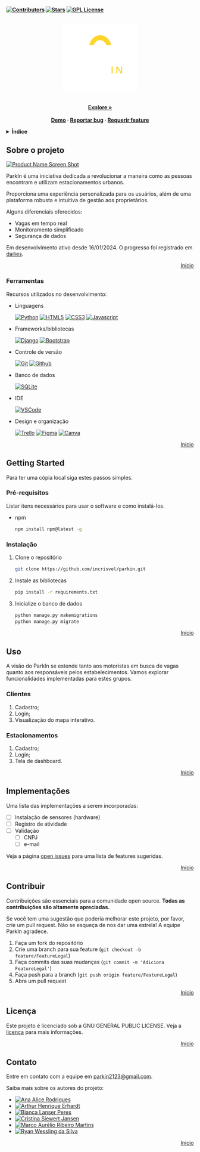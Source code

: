 <h4 id="readme-top">

[![Contributors][contributors-shield]][contributors-url]
[![Stars][stars-shield]][stars-url]
[![GPL License][license-shield]][license-url]


<br />
<div align="center">
  <a href="https://github.com/incrisvel/parkin">
    <img src="main/static/img/logo_branca.png" alt="Logo" width="200" height="180" >
  </a>
  


  <p align="center">
    <br />
    <a href="https://github.com/incrisvel/parkin.git"><strong>Explore »</strong></a>
    <br />
    <br />
    <a href="https://github.com/incrisvel/parkin">Demo</a>
    ·
    <a href="https://github.com/incrisvel/parkin/issues">Reportar bug</a>
    ·
    <a href="https://github.com/incrisvel/parkin/issues">Requerir feature</a>
  </p>
</div>

<details>
  <summary>Índice</summary>
  <ol>
    <li>
      <a href="#sobre-o-projeto">Sobre o projeto</a>
      <ul>
        <li><a href="#ferramentas">Ferramentas</a></li>
      </ul>
    </li>
    <li>
      <a href="#getting-started">Getting Started</a>
      <ul>
        <li><a href="#pré-requisitos">Pré-requisitos</a></li>
        <li><a href="#instalação">Instalação</a></li>
      </ul>
    </li>
    <li><a href="#uso">Uso</a></li>
    <ul>
        <li><a href="#clientes">Clientes</a></li>
        <li><a href="#estacionamentos">Estacionamentos</a></li>
    </ul>
    <li><a href="#implementações">Implementações</a></li>
    <li><a href="#contribuir">Contribuir</a></li>
    <li><a href="#licença">Licença</a></li>
    <li><a href="#contato">Contato</a></li>
  </ol>
</details>



## Sobre o projeto

[![Product Name Screen Shot][product-screenshot]](https://example.com)

ParkIn é uma iniciativa dedicada a revolucionar a maneira como as pessoas encontram e utilizam estacionamentos urbanos. 

Proporciona uma experiência personalizada para os usuários, além de uma plataforma robusta e intuitiva de gestão aos proprietários. 

Alguns diferenciais oferecidos:
* Vagas em tempo real
* Monitoramento simplificado
* Segurança de dados

Em desenvolvimento ativo desde 16/01/2024. O progresso foi registrado em [dailies](DAILIES.md).


<p align="right"><a href="#readme-top">Início</a></p>



### Ferramentas

Recursos utilizados no desenvolvimento:


- Linguagens

    [![Python][Python.com]][Python-url]
    [![HTML5][HTML5.com]][HTML5-url]
    [![CSS3][CSS3.com]][CSS3-url]
    [![Javascript][Javascript.com]][Javascript-url]

- Frameworks/bibliotecas

    [![Django][Django.com]][Django-url]
    [![Bootstrap][Bootstrap.com]][Bootstrap-url]

- Controle de versão

    [![Git][Git.com]][Git-url]
    [![Github][Github.com]][Github-url]

- Banco de dados

    [![SQLite][SQLite.com]][SQLite-url]

- IDE

    [![VSCode][VSCode.com]][VSCode-url]

- Design e organização

    [![Trello][Trello.com]][Trello-url]
    [![Figma][Figma.com]][Figma-url]
    [![Canva][Canva.com]][Canva-url]

<p align="right"><a href="#readme-top">Início</a></p>



## Getting Started

Para ter uma cópia local siga estes passos simples.

### Pré-requisitos

Listar itens necessários para usar o software e como instalá-los.
* npm
  ```sh
  npm install npm@latest -g
  ```

### Instalação

1. Clone o repositório
   ```sh
   git clone https://github.com/incrisvel/parkin.git
   ```
2. Instale as bibliotecas
   ```sh
   pip install -r requirements.txt
   ```
3. Inicialize o banco de dados
   ```sh
   python manage.py makemigrations
   python manage.py migrate
   ```

<p align="right"><a href="#readme-top">Início</a></p>



## Uso

A visão do ParkIn se estende tanto aos motoristas em busca de vagas quanto aos responsáveis pelos estabelecimentos. Vamos explorar funcionalidades implementadas para estes grupos.

### Clientes

1. Cadastro;
2. Login;
3. Visualização do mapa interativo.

### Estacionamentos

1. Cadastro;
2. Login;
3. Tela de dashboard.

<p align="right"><a href="#readme-top">Início</a></p>



## Implementações

Uma lista das implementações a serem incorporadas:

- [ ] Instalação de sensores (hardware)
- [ ] Registro de atividade
- [ ] Validação
    - [ ] CNPJ
    - [ ] e-mail

Veja a página [open issues](https://github.com/incrisvel/parkin/issues) para uma lista de features sugeridas.

<p align="right"><a href="#readme-top">Início</a></p>



## Contribuir

Contribuições são essenciais para a comunidade open source. **Todas as contribuições são altamente apreciadas.**

Se você tem uma sugestão que poderia melhorar este projeto, por favor, crie um pull request. Não se esqueça de nos dar uma estrela! A equipe ParkIn agradece.

  1.  Faça um fork do repositório
  2.  Crie uma branch para sua feature  (`git checkout -b feature/FeatureLegal`)
  3.  Faça commits das suas mudanças  (`git commit -m 'Adiciona FeatureLegal'`)
  4.  Faça push para a branch  (`git push origin feature/FeatureLegal`)
  5.  Abra um pull request

<p align="right"><a href="#readme-top">Início</a></p>



## Licença

Este projeto é licenciado sob a GNU GENERAL PUBLIC LICENSE. Veja a [licença](LICENSE) para mais informações.

<p align="right"><a href="#readme-top">Início</a></p>



## Contato

Entre em contato com a equipe em parkin2123@gmail.com.

Saiba mais sobre os autores do projeto:

- [![Ana Alice Rodrigues][AAR.com]][AAR-url]
- [![Arthur Henrique Erhardt][AHE.com]][AHE-url]
- [![Bianca Lanser Peres][BLP.com]][BLP-url] 
- [![Cristina Siewert Jansen][CSJ.com]][CSJ-url] 
- [![Marco Aurélio Ribeiro Martins][MARM.com]][MARM-url]
- [![Ryan Wessling da Silva][RWS.com]][RWS-url]


<p align="right"><a href="#readme-top">Início</a></p>



[contributors-shield]: https://img.shields.io/github/contributors/incrisvel/parkin.svg?style=for-the-badge
[contributors-url]: https://github.com/incrisvel/parkin/graphs/contributors
[stars-shield]: https://img.shields.io/github/stars/incrisvel/parkin.svg?style=for-the-badge
[stars-url]: https://github.com/incrisvel/parkin/stargazers
[license-shield]: https://img.shields.io/badge/license-GPL-yellow?style=for-the-badge
[license-url]: https://github.com/incrisvel/parkin/tree/main?tab=GPL-3.0-1-ov-file#GPL-3.0-1-ov-file

[product-screenshot]: images/screenshot.png

[Figma.com]: https://img.shields.io/badge/Figma-F24E1E?style=for-the-badge&logo=figma&logoColor=white
[Figma-url]: https://www.figma.com 
[Canva.com]: https://img.shields.io/badge/Canva-%2300C4CC.svg?&style=for-the-badge&logo=Canva&logoColor=white
[Canva-url]: https://www.canva.com 
[Django.com]: https://img.shields.io/badge/Django-092E20?style=for-the-badge&logo=django&logoColor=green
[Django-url]: https://www.djangoproject.com
[HTML5.com]: https://img.shields.io/badge/HTML5-E34F26?style=for-the-badge&logo=html5&logoColor=white
[HTML5-url]: https://html.com
[CSS3.com]: https://img.shields.io/badge/CSS3-1572B6?style=for-the-badge&logo=css3&logoColor=white
[CSS3-url]: https://www.w3.org/TR/CSS/#css
[Javascript.com]: https://img.shields.io/badge/JavaScript-323330?style=for-the-badge&logo=javascript&logoColor=F7DF1E
[Javascript-url]: https://ecma-international.org/publications-and-standards/standards/ecma-262
[Python.com]: https://img.shields.io/badge/Python-FFD43B?style=for-the-badge&logo=python&logoColor=blue
[Python-url]: https://www.python.org
[Trello.com]: https://img.shields.io/badge/Trello-0052CC?style=for-the-badge&logo=trello&logoColor=white
[Trello-url]: https://trello.com
[SQLite.com]: https://img.shields.io/badge/sqlite-%2307405e.svg?style=for-the-badge&logo=sqlite&logoColor=white
[SQLite-url]: https://www.sqlite.org/index.html
[Bootstrap.com]: https://img.shields.io/badge/bootstrap-%238511FA.svg?style=for-the-badge&logo=bootstrap&logoColor=white
[Bootstrap-url]: https://getbootstrap.com
[VSCode.com]: https://img.shields.io/badge/Visual%20Studio%20Code-0078d7.svg?style=for-the-badge&logo=visual-studio-code&logoColor=white
[VSCode-url]: https://code.visualstudio.com
[Git.com]: https://img.shields.io/badge/git-%23F05033.svg?style=for-the-badge&logo=git&logoColor=white
[Git-url]: https://git-scm.com
[Github.com]: https://img.shields.io/badge/github-%23121011.svg?style=for-the-badge&logo=github&logoColor=white
[Github-url]: https://github.com

[AAR.com]: https://img.shields.io/badge/Ana_Alice_Rodrigues-blue?style=for-the-badge
[AAR-url]: https://linktr.ee/anaeanali5
[AHE.com]: https://img.shields.io/badge/Arthur_Henrique_Erhardt-grey?style=for-the-badge
[AHE-url]: https://linktr.ee/arthurerhardt
[BLP.com]: https://img.shields.io/badge/Bianca_Lanser_Peres-yellow?style=for-the-badge
[BLP-url]: https://linktr.ee/bia_peres
[CSJ.com]: https://img.shields.io/badge/Cristina_Siewert_Jansen-blue?style=for-the-badge
[CSJ-url]: https://linktr.ee/cristinasj
[MARM.com]: https://img.shields.io/badge/Marco_Aur%C3%A9lio_Ribeiro_Martins-grey?style=for-the-badge
[MARM-url]: https://linktr.ee/marco.arm
[RWS.com]: https://img.shields.io/badge/Ryan_Wessling_da_Silva-yellow?style=for-the-badge
[RWS-url]: https://linktr.ee/ryanwds101
